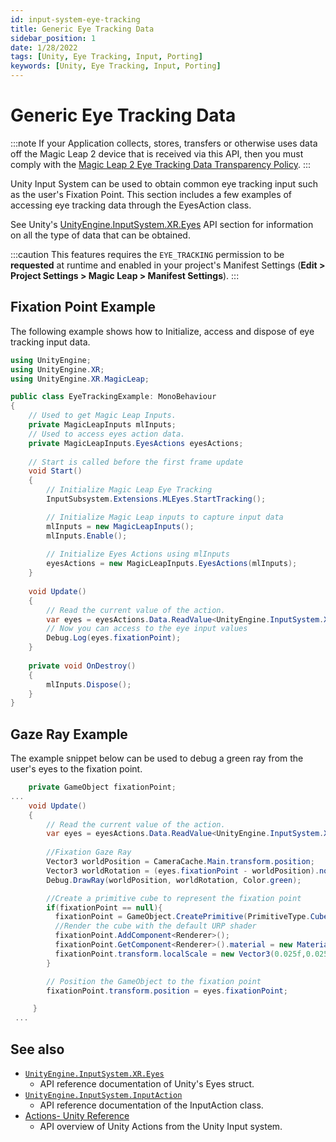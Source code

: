 ```yaml
---
id: input-system-eye-tracking
title: Generic Eye Tracking Data
sidebar_position: 1
date: 1/28/2022
tags: [Unity, Eye Tracking, Input, Porting]
keywords: [Unity, Eye Tracking, Input, Porting]
---
```


# Generic Eye Tracking Data

:::note
If your Application collects, stores, transfers or otherwise uses data off the Magic Leap 2 device that is received via this API, then you must comply with the [Magic Leap 2 Eye Tracking Data Transparency Policy](https://www.magicleap.com/eye-tracking).
:::

Unity Input System can be used to obtain common eye tracking input such as the user's Fixation Point. This section includes a few examples of accessing eye tracking data through the EyesAction class.

See Unity's [UnityEngine.InputSystem.XR.Eyes](https://docs.unity3d.com/Packages/com.unity.inputsystem@1.0/api/UnityEngine.InputSystem.XR.Eyes.html) API section for information on all the type of data that can be obtained.

:::caution
This features requires the `EYE_TRACKING` permission to be **requested** at runtime and enabled in your project's Manifest Settings (**Edit > Project Settings > Magic Leap > Manifest Settings**).
:::

## Fixation Point Example

The following example shows how to Initialize, access and dispose of eye tracking input data.

```csharp showLineNumbers
using UnityEngine;
using UnityEngine.XR;
using UnityEngine.XR.MagicLeap;

public class EyeTrackingExample: MonoBehaviour
{
    // Used to get Magic Leap Inputs.
    private MagicLeapInputs mlInputs;
    // Used to access eyes action data.
    private MagicLeapInputs.EyesActions eyesActions;
      
    // Start is called before the first frame update
    void Start()
    {
        // Initialize Magic Leap Eye Tracking
        InputSubsystem.Extensions.MLEyes.StartTracking();

        // Initialize Magic Leap inputs to capture input data
        mlInputs = new MagicLeapInputs();
        mlInputs.Enable();
        
        // Initialize Eyes Actions using mlInputs
        eyesActions = new MagicLeapInputs.EyesActions(mlInputs);
    }
    
    void Update()
    {
        // Read the current value of the action.
        var eyes = eyesActions.Data.ReadValue<UnityEngine.InputSystem.XR.Eyes>();
        // Now you can access to the eye input values
        Debug.Log(eyes.fixationPoint);
    }
    
    private void OnDestroy()
    {
        mlInputs.Dispose();
    }
}
```

## Gaze Ray Example

The example snippet below can be used to debug a green ray from the user's eyes to the fixation point.

```csharp
    private GameObject fixationPoint;
...
    void Update()
    {
        // Read the current value of the action.
        var eyes = eyesActions.Data.ReadValue<UnityEngine.InputSystem.XR.Eyes>();
        
        //Fixation Gaze Ray
        Vector3 worldPosition = CameraCache.Main.transform.position;
        Vector3 worldRotation = (eyes.fixationPoint - worldPosition).normalized;
        Debug.DrawRay(worldPosition, worldRotation, Color.green);

        //Create a primitive cube to represent the fixation point
        if(fixationPoint == null){
          fixationPoint = GameObject.CreatePrimitive(PrimitiveType.Cube);
          //Render the cube with the default URP shader
          fixationPoint.AddComponent<Renderer>();
          fixationPoint.GetComponent<Renderer>().material = new Material(Shader.Find("Universal Render Pipeline/Lit"));
          fixationPoint.transform.localScale = new Vector3(0.025f,0.025f,0.025f);
        }

        // Position the GameObject to the fixation point
        fixationPoint.transform.position = eyes.fixationPoint;

     }
 ...
```

## See also

- [`UnityEngine.InputSystem.XR.Eyes`](https://docs.unity3d.com/Packages/com.unity.inputsystem@1.0/api/UnityEngine.InputSystem.XR.Eyes.html)
  - API reference documentation of Unity's Eyes struct.
- [`Unity​Engine.​Input​System.InputAction`](https://docs.unity3d.com/Packages/com.unity.inputsystem@1.0/api/UnityEngine.InputSystem.InputAction.html)
  - API reference documentation of the InputAction class.
- [Actions- Unity Reference](https://docs.unity3d.com/Packages/com.unity.inputsystem@1.3/manual/Actions.html)
  - API overview of Unity Actions from the Unity Input system.

